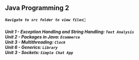 <h2>Java Programming 2</h1> 

##### `Navigate to src folder to view files💫`
***Unit 1 - Exception Handling and String Handling: `Text Analysis`*** <br/>
***Unit 2 - Packages in Java: `Ecommerce`*** <br/>
***Unit 3 - Multithreading: `Clock`*** <br/>
***Unit 6 - Generics: `Library`*** <br/>
***Unit 3 - Sockets: `Simple Chat App`*** <br/>


